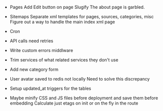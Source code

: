 
* Pages
  Add Edit button on page
  Slugify
  The about page is garbled.

* Sitemaps
  Separate xml templates for pages, sources, categories, misc
  Figure out a way to handle the main index xml page

* Cron
* API calls need retries

* Write custom errors middlware
* Trim services of what related services they don't use
* Add new category form

* User avatar saved to redis not locally
  Need to solve this discrepancy

* Setup updated_at triggers for the tables
* Maybe minify CSS and JS files before deployment and save them before embedding
  Calculate just etags on init or on the fly in the route